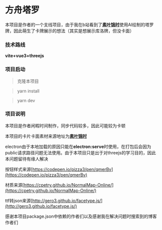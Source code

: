# 方舟塔罗

本项目是作者的一个支线项目，由于我在b站看到了[**素叶锦时**](https://space.bilibili.com/35404297)使用AI绘制的塔罗牌，因此萌生了卡牌展示的想法（其实是想展示库洛牌，但没卡面）

### 技术路线

**vite+vue3+threejs**

### 项目启动

> 克隆本项目

> yarn install

> yarn dev

### 项目说明

本项目是作者闲暇时间制作，同步代码较多，因此可能较为卡顿

本项目的卡片卡面素材来源地址为[**素叶锦时**](https://space.bilibili.com/35404297)

electron由于本地加载的原因只能在**electron:serve**时使用，在打包后会因为public请求路径问题无法使用。由于本项目只是出于对threejs的学习目的，因此本问题留待有缘人解决

按钮样式来源[https://codepen.io/pizza3/pen/qmerBv](https://codepen.io/pizza3/pen/qmerBv)

材质来源[https://cpetry.github.io/NormalMap-Online/](https://cpetry.github.io/NormalMap-Online/)

ttf转json来源[http://gero3.github.io/facetype.js/](http://gero3.github.io/facetype.js/)

感谢本项目package.json中依赖的作者们以及感谢我在解决问题时搜索到的博客作者们



